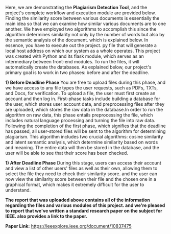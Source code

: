 Here, we are demonstrating the **Plagiarism Detection Tool**, and the project's complete workflow and execution module are provided below. Finding the similarity score between various documents is essentially the main idea so that we can examine how similar various documents are to one another. We have employed two algorithms to accomplish this since the algorithm determines similarity not only by the number of words but also by the semantic analysis of the document. which is explained below.
In essence, you have to execute out the project. py file that will generate a local host address on which our system as a whole operates.  This project was created with Python and its flask module, which serves as an intermediary between front-end modules.  To run the files, it will automatically create the databases. As explained below, our project's primary goal is to work in two phases: before and after the deadline.

**1) Before Deadline Phase**
You are free to upload files during this phase, and we have access to any file types the user requests, such as PDFs, TXTs, and Docs, for verification. To upload a file, the user must first create an account and then log in.  First-phase tasks include building a database for the user, which stores user account data, and preprocessing files after they are uploaded, which stores the raw data in the database.In order to run the algorithm on raw data, this phase entails preprocessing the file, which includes natural language processing and turning the file into raw data.
Following the completion of the first phase, which signifies that the deadline has passed, all user-stored files will be sent to the algorithm for determining plagiarism. This algorithm includes two crucial algorithms: cosine similarity and latent semantic analysis, which determine similarity based on words and meaning. The entire data will then be stored in the database, and the user will be able to see that their score has been checked.

**1) After Deadline Phase**
During this stage, users can access their account and view a list of other users' files as well as their own, allowing them to select the file they need to check their similarity score. and the user can now view the similarity score between their file and the chosen one in a graphical format, which makes it extremely difficult for the user to understand.

**The report that was uploaded above contains all of the information regarding the files and various modules of this project.  and we're pleased to report that we've written a standard research paper on the subject for IEEE.  also provides a link to the paper.**

**Paper Link:**   https://ieeexplore.ieee.org/document/10837475
